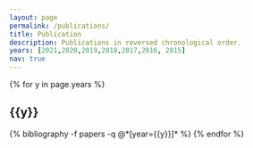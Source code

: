 ```yaml
---
layout: page
permalink: /publications/
title: Publication
description: Publications in reversed chronological order. 
years: [2021,2020,2019,2018,2017,2016, 2015]
nav: true
---
```


<div class="publications">

{% for y in page.years %}
  <h2 class="year">{{y}}</h2>
  {% bibliography -f papers -q @*[year={{y}}]* %}
{% endfor %}

</div>
